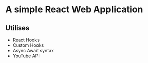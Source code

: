 # A simple React Web Application

## Utilises

- React Hooks
- Custom Hooks
- Async Await syntax
- YouTube API
